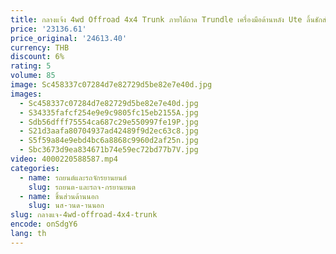 ```yaml
---
title: กลางแจ้ง 4wd Offroad 4x4 Trunk ภายใต้ถาด Trundle เครื่องมือด้านหลัง Ute ลิ้นชักสําหรับ Gu Patrol Offroad ลิ้นชัก
price: '23136.61'
price_original: '24613.40'
currency: THB
discount: 6%
rating: 5
volume: 85
image: Sc458337c07284d7e82729d5be82e7e40d.jpg
images:
  - Sc458337c07284d7e82729d5be82e7e40d.jpg
  - S34335fafcf254e9e9c9805fc15eb2155A.jpg
  - Sdb56dfff75554ca687c29e550997fe19P.jpg
  - S21d3aafa80704937ad42489f9d2ec63c8.jpg
  - S5f59a84e9ebd4bc6a8868c9960d2af25n.jpg
  - Sbc3673d9ea834671b74e59ec72bd77b7V.jpg
video: 4000220588587.mp4
categories:
  - name: รถยนต์และรถจักรยานยนต์
    slug: รถยนต-และรถจ-กรยานยนต
  - name: ชิ้นส่วนด้านนอก
    slug: นส-วนด-านนอก
slug: กลางแจ-4wd-offroad-4x4-trunk
encode: onSdgY6
lang: th
---
```

  